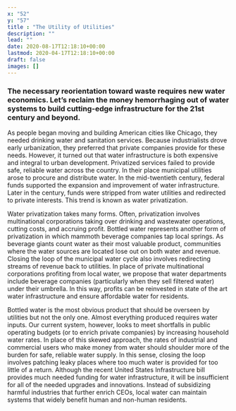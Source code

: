 ```yaml
---
x: "52"
y: "57"
title : "The Utility of Utilities"
description: ""
lead: ""
date: 2020-08-17T12:18:10+00:00
lastmod: 2020-04-17T12:18:10+00:00
draft: false
images: []
---
```


### The necessary reorientation toward waste requires new water economics. Let’s reclaim the money hemorrhaging out of water systems to build cutting-edge infrastructure for the 21st century and beyond.

As people began moving and building American cities like Chicago, they needed drinking water and sanitation services.  Because industrialists drove early urbanization, they preferred that private companies provide for these needs.  However, it turned out that water infrastructure is both expensive and integral to urban development.  Privatized services failed to provide safe, reliable water across the country.  In their place municipal utilities arose to procure and distribute water. In the mid-twentieth century, federal funds supported the expansion and improvement of water infrastructure.  Later in the century, funds were stripped from water utilities and redirected to private interests.  This trend is known as water privatization.

Water privatization takes many forms.  Often, privatization involves multinational corporations taking over drinking and wastewater operations, cutting costs, and accruing profit.  Bottled water represents another form of privatization in which mammoth beverage companies tap local springs.  As beverage giants count water as their most valuable product, communities where the water sources are located lose out on both water and revenue.  Closing the loop of the municipal water cycle also involves redirecting streams of revenue back to utilities.  In place of private multinational corporations profiting from local water, we propose that water departments include beverage companies (particularly when they sell filtered water) under their umbrella.  In this way, profits can be reinvested in state of the art water infrastructure and ensure affordable water for residents. 

Bottled water is the most obvious product that should be overseen by utilities but not the only one.  Almost everything produced requires water inputs.  Our current system, however, looks to meet shortfalls in public operating budgets (or to enrich private companies) by increasing household water rates.  In place of this skewed approach, the rates of industrial and commercial users who make money from water should shoulder more of the burden for safe, reliable water supply.  In this sense, closing the loop involves patching leaky places where too much water is provided for too little of a return.  Although the recent United States Infrastructure bill provides much needed funding for water infrastructure, it will be insufficient for all of the needed upgrades and innovations.  Instead of subsidizing harmful industries that further enrich CEOs, local water can maintain systems that widely benefit human and non-human residents.

